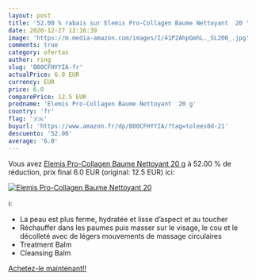 ```yaml
---
layout: post
title: '52.00 % rabais sur Elemis Pro-Collagen Baume Nettoyant  20 '
date: 2020-12-27 12:16:39
image: 'https://m.media-amazon.com/images/I/41P2AhpGmhL._SL200_.jpg'
comments: true
category: ofertas
author: ring
slug: 'B00CFHYYIA-fr'
actualPrice: 6.0 EUR
currency: EUR
price: 6.0
comparePrice: 12.5 EUR
prodname: 'Elemis Pro-Collagen Baume Nettoyant  20 g'
country: 'fr'
flag: '🇫🇷'
buyurl: 'https://www.amazon.fr/dp/B00CFHYYIA/?tag=tolees0d-21'
descuento: '52.00'
average: '6.0'
---
```


Vous avez [Elemis Pro-Collagen Baume Nettoyant  20 g](https://www.amazon.fr/dp/B00CFHYYIA/?tag=tolees0d-21)  à  52.00 % de réduction, prix final  6.0 EUR (original: 12.5 EUR) ici:

[![Elemis Pro-Collagen Baume Nettoyant  20 ](https://m.media-amazon.com/images/I/41P2AhpGmhL._SL200_.jpg)](https://www.amazon.fr/dp/B00CFHYYIA/?tag=tolees0d-21)

ℹ️:

- La peau est plus ferme, hydratée et lisse d’aspect et au toucher
- Réchauffer dans les paumes puis masser sur le visage, le cou et le décolleté avec de légers mouvements de massage circulaires
- Treatment Balm
- Cleansing Balm

[Achetez-le maintenant!!](https://www.amazon.fr/dp/B00CFHYYIA/?tag=tolees0d-21)

